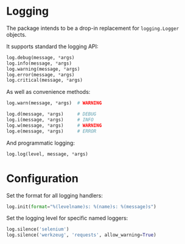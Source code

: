 # Logging

The package intends to be a drop-in replacement for `logging.Logger` objects.

It supports standard the logging API:

```python
log.debug(message, *args)
log.info(message, *args)
log.warning(message, *args)
log.error(message, *args)
log.critical(message, *args)
```

As well as convenience methods:

```python
log.warn(message, *args)  # WARNING

log.d(message, *args)     # DEBUG
log.i(message, *args)     # INFO
log.w(message, *args)     # WARNING
log.e(message, *args)     # ERROR
```

And programmatic logging:

```python
log.log(level, message, *args)
```

# Configuration

Set the format for all logging handlers:

```python
log.init(format="%(levelname)s: %(name)s: %(message)s")
```

Set the logging level for specific named loggers:

```python
log.silence('selenium')
log.silence('werkzeug', 'requests', allow_warning=True)
```
